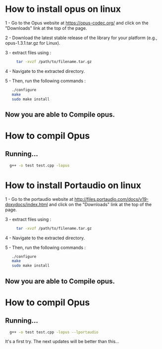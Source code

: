 # How to install opus on linux

 1 - Go to the Opus website at https://opus-codec.org/ and click on the "Downloads" link at the top of the page.

 2 - Download the latest stable release of the library for your platform (e.g., opus-1.3.1.tar.gz for Linux).

3 - extract files using : 

```bash
     tar -xvzf /path/to/filename.tar.gz 
```
 4 - Navigate to the extracted directory.
 
 5 - Then, run the following commands : 

 ``` bash
    ./configure
    make
    sudo make install
```

## Now you are able to Compile opus. 

# How to compil Opus 

## Running...


```bash
  g++ -o test test.cpp -lopus
```

# How to install Portaudio on linux

 1 - Go to the portaudio website at http://files.portaudio.com/docs/v19-doxydocs/index.html and click on the "Downloads" link at the top of the page.


 3 - extract files using : 

```bash
     tar -xvzf /path/to/filename.tar.gz 
```
 4 - Navigate to the extracted directory.
 
 5 - Then, run the following commands : 

 ``` bash
    ./configure
    make
    sudo make install
```

## Now you are able to Compile opus. 

# How to compil Opus 

## Running...


```bash
  g++ -o test test.cpp -lopus --lportaudio
```
It's a first try. The next updates will be better than this...